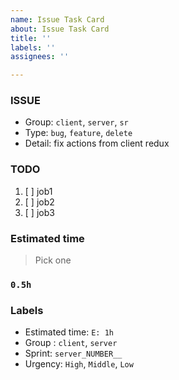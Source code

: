 ```yaml
---
name: Issue Task Card
about: Issue Task Card
title: ''
labels: ''
assignees: ''

---
```


### ISSUE
* Group: `client`, `server`, `sr`
* Type: `bug`, `feature`, `delete`
* Detail: fix actions from client redux

### TODO
1. [ ]  job1
2. [ ]  job2
3. [ ]  job3

### Estimated time
> Pick one

### `0.5h`

### Labels
* Estimated time: `E: 1h`
* Group : `client`, `server`
* Sprint: `server_NUMBER__`
* Urgency: `High`, `Middle`, `Low`
